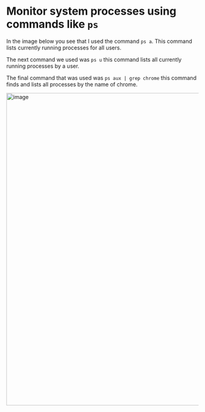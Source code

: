 # Monitor system processes using commands like `ps`

In the image below you see that I used the command `ps a`. This command lists currently running processes for all users. 

The next command we used was `ps u` this command lists all currently running processes by a user.

The final command that was used was `ps aux | grep chrome` this command finds and lists all processes by the name of chrome.

<img width="818" alt="image" src="https://github.com/Sfayson1/sfayson-module1/assets/137829671/f1ff99ff-32ab-42b4-8ed9-665d38e7d7b6">
